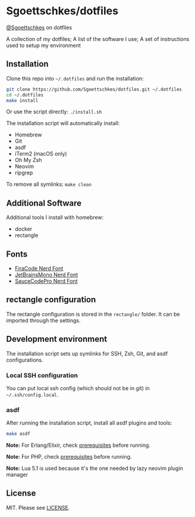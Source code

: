 Sgoettschkes/dotfiles
=====================

[@Sgoettschkes](https://twitter.com/Sgoettschkes) on dotfiles

A collection of my dotfiles; A list of the software I use; A set of instructions used to setup my environment

## Installation

Clone this repo into `~/.dotfiles` and run the installation:

```bash
git clone https://github.com/Sgoettschkes/dotfiles.git ~/.dotfiles
cd ~/.dotfiles
make install
```

Or use the script directly: `./install.sh`

The installation script will automatically install:
- Homebrew
- Git
- asdf
- iTerm2 (macOS only)
- Oh My Zsh
- Neovim
- ripgrep

To remove all symlinks: `make clean`

## Additional Software

Additional tools I install with homebrew:

* docker
* rectangle

## Fonts

* [FiraCode Nerd Font](https://github.com/ryanoasis/nerd-fonts/releases/download/v3.4.0/FiraCode.zip)
* [JetBrainsMono Nerd Font](https://github.com/ryanoasis/nerd-fonts/releases/download/v3.4.0/JetBrainsMono.zip)
* [SauceCodePro Nerd Font](https://github.com/ryanoasis/nerd-fonts/releases/download/v3.4.0/SourceCodePro.zip)

## rectangle configuration

The rectangle configuration is stored in the `rectangle/` folder. It can be imported through the settings.

## Development environment

The installation script sets up symlinks for SSH, Zsh, Git, and asdf configurations.

### Local SSH configuration

You can put local ssh config (which should not be in git) in `~/.ssh/config.local`.

### asdf

After running the installation script, install all asdf plugins and tools:

```bash
make asdf
```

**Note:** For Erlang/Elixir, check [prerequisites](https://github.com/asdf-vm/asdf-erlang#before-asdf-install) before running.

**Note:** For PHP, check [prerequisites](https://github.com/asdf-vm/asdf-php#before-asdf-install) before running.

**Note:** Lua 5.1 is used because it's the one needed by lazy neovim plugin manager

## License

MIT. Please see [LICENSE](LICENSE).
